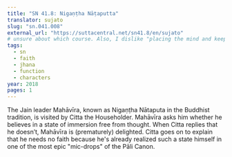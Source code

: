 ```yaml
---
title: "SN 41.8: Nigaṇṭha Nāṭaputta"
translator: sujato
slug: "sn.041.008"
external_url: "https://suttacentral.net/sn41.8/en/sujato"
# unsure about which course. Also, I dislike "placing the mind and keeping it connected" here. Is there a better translation available?
tags:
  - sn
  - faith
  - jhana
  - function
  - characters
year: 2018
pages: 1
---
```


The Jain leader Mahāvīra, known as Nigaṇṭha Nātaputa in the Buddhist tradition, is visited by Citta the Householder. Mahāvīra asks him whether he believes in a state of immersion free from thought. When Citta replies that he doesn’t, Mahāvīra is (prematurely) delighted. Citta goes on to explain that he needs no faith because he's already realized such a state himself in one of the most epic "mic-drops" of the Pāli Canon.

